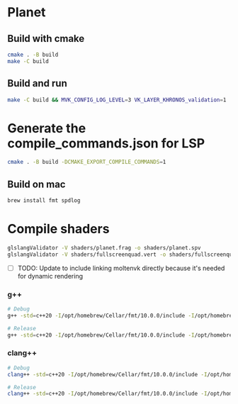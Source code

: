 # Planet

## Build with cmake

```sh
cmake . -B build
make -C build
```

## Build and run

```sh
make -C build && MVK_CONFIG_LOG_LEVEL=3 VK_LAYER_KHRONOS_validation=1 ./build/Planet
```

# Generate the compile_commands.json for LSP

```sh
cmake . -B build -DCMAKE_EXPORT_COMPILE_COMMANDS=1
```

## Build on mac

```sh
brew install fmt spdlog
```

# Compile shaders

```sh
glslangValidator -V shaders/planet.frag -o shaders/planet.spv
glslangValidator -V shaders/fullscreenquad.vert -o shaders/fullscreenquad.spv
```

- [ ] TODO: Update to include linking moltenvk directly because it's needed for dynamic rendering

### g++

```sh
# Debug
g++ -std=c++20 -I/opt/homebrew/Cellar/fmt/10.0.0/include -I/opt/homebrew/Cellar/spdlog/1.11.0_1/include/ -L/opt/homebrew/Cellar/fmt/10.0.0/lib/ -L/opt/homebrew/Cellar/fmt/10.0.0/lib -L/opt/homebrew/Cellar/spdlog/1.11.0_1/lib -lfmt -lspdlog -Wall -Wextra -Wshadow -Wnon-virtual-dtor -Wunused -pedantic main.cpp -g -o build/planet

# Release
g++ -std=c++20 -I/opt/homebrew/Cellar/fmt/10.0.0/include -I/opt/homebrew/Cellar/spdlog/1.11.0_1/include/ -L/opt/homebrew/Cellar/fmt/10.0.0/lib/ -L/opt/homebrew/Cellar/fmt/10.0.0/lib -L/opt/homebrew/Cellar/spdlog/1.11.0_1/lib -lfmt -lspdlog -Wall -Wextra -Wshadow -Wnon-virtual-dtor -Wunused -pedantic main.cpp -O3 -o build/planet
```

### clang++

```sh
# Debug
clang++ -std=c++20 -I/opt/homebrew/Cellar/fmt/10.0.0/include -I/opt/homebrew/Cellar/spdlog/1.11.0_1/include/ -L/opt/homebrew/Cellar/fmt/10.0.0/lib/ -L/opt/homebrew/Cellar/spdlog/1.11.0_1/lib -lfmt -lspdlog -Wall -Wextra -Wshadow -Wnon-virtual-dtor -Wunused -pedantic main.cpp -g -o build/planet

# Release
clang++ -std=c++20 -I/opt/homebrew/Cellar/fmt/10.0.0/include -I/opt/homebrew/Cellar/spdlog/1.11.0_1/include/ -L/opt/homebrew/Cellar/fmt/10.0.0/lib/ -L/opt/homebrew/Cellar/spdlog/1.11.0_1/lib -lfmt -lspdlog -Wall -Wextra -Wshadow -Wnon-virtual-dtor -Wunused -pedantic main.cpp -O3 -o build/planet
```
